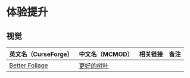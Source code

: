 # 体验提升

## 视觉

| 英文名（CurseForge）                                                          | 中文名（MCMOD）                                    | 相关链接 | 备注 |
| ----------------------------------------------------------------------------- | -------------------------------------------------- | -------- | ---- |
| [Better Foliage](https://www.curseforge.com/minecraft/mc-mods/better-foliage) | [更好的树叶](https://www.mcmod.cn/class/1128.html) |          |      |
